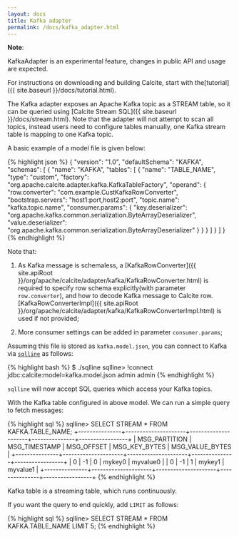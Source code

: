 ```yaml
---
layout: docs
title: Kafka adapter
permalink: /docs/kafka_adapter.html
---
```

<!--
{% comment %}
Licensed to the Apache Software Foundation (ASF) under one or more
contributor license agreements.  See the NOTICE file distributed with
this work for additional information regarding copyright ownership.
The ASF licenses this file to you under the Apache License, Version 2.0
(the "License"); you may not use this file except in compliance with
the License.  You may obtain a copy of the License at

http://www.apache.org/licenses/LICENSE-2.0

Unless required by applicable law or agreed to in writing, software
distributed under the License is distributed on an "AS IS" BASIS,
WITHOUT WARRANTIES OR CONDITIONS OF ANY KIND, either express or implied.
See the License for the specific language governing permissions and
limitations under the License.
{% endcomment %}
-->

**Note**:

KafkaAdapter is an experimental feature, changes in public API and usage are expected.

For instructions on downloading and building Calcite, start with the[tutorial]({{ site.baseurl }}/docs/tutorial.html).

The Kafka adapter exposes an Apache Kafka topic as a STREAM table, so it can be queried using
[Calcite Stream SQL]({{ site.baseurl }}/docs/stream.html). Note that the adapter will not attempt to scan all topics,
instead users need to configure tables manually, one Kafka stream table is mapping to one Kafka topic.

A basic example of a model file is given below:

{% highlight json %}
{
  "version": "1.0",
  "defaultSchema": "KAFKA",
  "schemas": [
    {
      "name": "KAFKA",
      "tables": [
        {
          "name": "TABLE_NAME",
          "type": "custom",
          "factory": "org.apache.calcite.adapter.kafka.KafkaTableFactory",
          "operand": {
            "row.converter": "com.example.CustKafkaRowConverter",
            "bootstrap.servers": "host1:port,host2:port",
            "topic.name": "kafka.topic.name",
            "consumer.params": {
              "key.deserializer": "org.apache.kafka.common.serialization.ByteArrayDeserializer",
              "value.deserializer": "org.apache.kafka.common.serialization.ByteArrayDeserializer"
            }
          }
        }
      ]
    }
  ]
}
{% endhighlight %}

Note that:

1. As Kafka message is schemaless, a [KafkaRowConverter]({{ site.apiRoot }}/org/apache/calcite/adapter/kafka/KafkaRowConverter.html)
 is required to specify row schema explicitly(with parameter `row.converter`), and
 how to decode Kafka message to Calcite row. [KafkaRowConverterImpl]({{ site.apiRoot }}/org/apache/calcite/adapter/kafka/KafkaRowConverterImpl.html)
 is used if not provided;

2. More consumer settings can be added in parameter `consumer.params`;

Assuming this file is stored as `kafka.model.json`, you can connect to Kafka via
[`sqlline`](https://github.com/julianhyde/sqlline) as follows:

{% highlight bash %}
$ ./sqlline
sqlline> !connect jdbc:calcite:model=kafka.model.json admin admin
{% endhighlight %}

`sqlline` will now accept SQL queries which access your Kafka topics.

With the Kafka table configured in above model. We can run a simple query to fetch messages:

{% highlight sql %}
sqlline> SELECT STREAM *
         FROM KAFKA.TABLE_NAME;
+---------------+---------------------+---------------------+---------------+-----------------+
| MSG_PARTITION |    MSG_TIMESTAMP    |     MSG_OFFSET      | MSG_KEY_BYTES | MSG_VALUE_BYTES |
+---------------+---------------------+---------------------+---------------+-----------------+
| 0             | -1                  | 0                   | mykey0        | myvalue0        |
| 0             | -1                  | 1                   | mykey1        | myvalue1        |
+---------------+---------------------+---------------------+---------------+-----------------+
{% endhighlight %}

Kafka table is a streaming table, which runs continuously.

If you want the query to end quickly, add `LIMIT` as follows:

{% highlight sql %}
sqlline> SELECT STREAM *
         FROM KAFKA.TABLE_NAME
         LIMIT 5;
{% endhighlight %}
